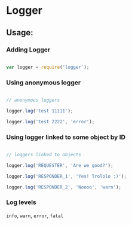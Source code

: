 # Logger

## Usage:

### Adding Logger

```javascript

var logger = require('logger');

```

### Using anonymous logger

```javascript

// anonymous loggers

logger.log('test 11111');

logger.log('test 2222', 'error');

```

### Using logger linked to some object by ID

```javascript

// loggers linked to objects

logger.log('REQUESTER', 'Are we good?');

logger.log('RESPONDER_1', 'Yes! Trololo :)');

logger.log('RESPONDER_2', 'Noooo', 'warn');

```

### Log levels

`info`, `warn`, `error`, `fatal`
